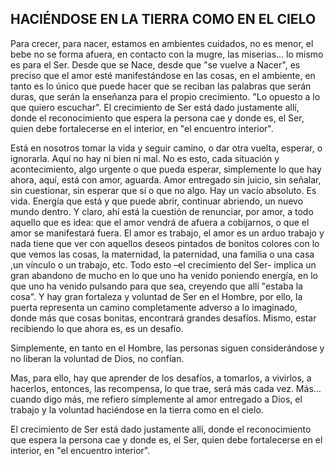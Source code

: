 ## HACIÉNDOSE EN LA TIERRA COMO EN EL CIELO

Para crecer, para nacer, estamos en ambientes cuidados, no es menor, el bebe no se forma afuera, en contacto con la mugre, las miserias… lo mismo es para el Ser.
Desde que se Nace, desde que "se vuelve a Nacer", es preciso que el amor esté manifestándose en las cosas, en el ambiente, en tanto es lo único que puede hacer que se reciban las palabras que serán duras, que serán la enseñanza para el propio crecimiento. "Lo opuesto a lo que quiero escuchar".
El crecimiento de Ser está dado justamente allí, donde el reconocimiento que espera la persona cae y donde es, el Ser, quien debe fortalecerse en el interior, en "el encuentro interior".

Está en nosotros tomar la vida y seguir camino, o dar otra vuelta, esperar, o ignorarla.
Aquí no hay ni bien ni mal. No es esto, cada situación y acontecimiento, algo urgente o que pueda esperar, simplemente lo que hay ahora, aquí, está con amor, aguarda. Amor entregado sin juicio, sin señalar, sin cuestionar, sin esperar que sí o que no algo. Hay un vacío absoluto. Es vida. Energía que está y que puede abrir, continuar abriendo, un nuevo mundo dentro.
Y claro, ahí está la cuestión de renunciar, por amor, a todo aquello que es idea: que el amor vendrá de afuera a cobijarnos, o que el amor se manifestará fuera.
El amor es trabajo, el amor es un arduo trabajo y nada tiene que ver con aquellos deseos pintados de bonitos colores con lo que vemos las cosas, la maternidad, la paternidad, una familia o una casa ,un vínculo o un trabajo, etc.
Todo esto –el crecimiento del Ser- implica un gran abandono de mucho en lo que uno ha venido poniendo energía, en lo que uno ha venido pulsando para que sea, creyendo que allí "estaba la cosa".
Y hay gran fortaleza y voluntad de Ser en el Hombre, por ello, la puerta representa un camino completamente adverso a lo imaginado, donde más que cosas bonitas, encontrará grandes desafíos.
Mismo, estar recibiendo lo que ahora es, es un desafío.

Simplemente, en tanto en el Hombre, las personas siguen considerándose y no liberan la voluntad de Dios, no confían.

Mas, para ello, hay que aprender de los desafíos, a tomarlos, a vivirlos, a hacerlos, entonces, las recompensa, lo que trae, será más cada vez. Más… cuando digo más, me refiero simplemente al amor entregado a Dios, el trabajo y la voluntad haciéndose en la tierra como en el cielo.

El crecimiento de Ser está dado justamente allí, donde el reconocimiento que espera la persona cae y donde es, el Ser, quien debe fortalecerse en el interior, en "el encuentro interior".